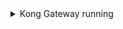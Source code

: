 <details class="mb-2" markdown="1">
  <summary class="rounded mb-0.5 bg-gray-200 p-2">Kong Gateway running</summary>

  This tutorial requires Kong Gateway. 
  If you don't have it set up yet, you can use the [quickstart script](https://get.konghq.com/quickstart) to get an instance of Kong Gateway running almost instantly:

  ```bash
  curl -Ls https://get.konghq.com/quickstart | bash -s
  ```
  Once Kong Gateway is ready, you will see the following message:
  ```bash
  Kong Gateway Ready 
  ```
  {:.no-copy-code}

</details>
